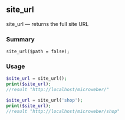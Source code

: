 ## site_url

site_url — returns the full site URL

### Summary
`site_url($path = false);`

### Usage
```php
$site_url = site_url();
print($site_url);
//result "http://localhost/microweber/"

$site_url = site_url('shop');
print($site_url);
//result "http://localhost/microweber/shop"
```